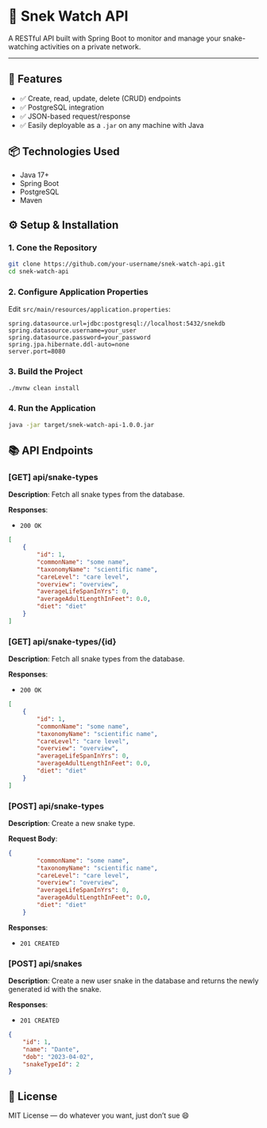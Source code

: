 # 🐍 Snek Watch API

A RESTful API built with Spring Boot to monitor and manage your snake-watching activities on a private network.

---

## 🚀 Features

- ✅ Create, read, update, delete (CRUD) endpoints
- ✅ PostgreSQL integration
- ✅ JSON-based request/response
- ✅ Easily deployable as a `.jar` on any machine with Java

## 📦 Technologies Used

- Java 17+
- Spring Boot
- PostgreSQL
- Maven

## ⚙️ Setup & Installation

### 1. Cone the Repository

```bash
git clone https://github.com/your-username/snek-watch-api.git
cd snek-watch-api
```

### 2. Configure Application Properties

Edit `src/main/resources/application.properties`:

```properties
spring.datasource.url=jdbc:postgresql://localhost:5432/snekdb
spring.datasource.username=your_user
spring.datasource.password=your_password
spring.jpa.hibernate.ddl-auto=none
server.port=8080
```

### 3. Build the Project

```bash
./mvnw clean install
```

### 4. Run the Application

```bash
java -jar target/snek-watch-api-1.0.0.jar
```

## 📚 API Endpoints

### [GET] api/snake-types

**Description**: Fetch all snake types from the database.

**Responses**:

- `200 OK`

```json
[
    {
        "id": 1,
        "commonName": "some name",
        "taxonomyName": "scientific name",
        "careLevel": "care level",
        "overview": "overview",
        "averageLifeSpanInYrs": 0,
        "averageAdultLengthInFeet": 0.0,
        "diet": "diet"
    }
]
```

### [GET] api/snake-types/{id}

**Description**: Fetch all snake types from the database.

**Responses**:

- `200 OK`

```json
[
    {
        "id": 1,
        "commonName": "some name",
        "taxonomyName": "scientific name",
        "careLevel": "care level",
        "overview": "overview",
        "averageLifeSpanInYrs": 0,
        "averageAdultLengthInFeet": 0.0,
        "diet": "diet"
    }
]
```

### [POST] api/snake-types

**Description**: Create a new snake type.

**Request Body**:

```json
{
        "commonName": "some name",
        "taxonomyName": "scientific name",
        "careLevel": "care level",
        "overview": "overview",
        "averageLifeSpanInYrs": 0,
        "averageAdultLengthInFeet": 0.0,
        "diet": "diet"
    }
```

**Responses**:

- `201 CREATED`

### [POST] api/snakes

**Description**: Create a new user snake in the database and returns the newly generated id with the snake.

**Responses**:

- `201 CREATED`

```json
{
    "id": 1,
    "name": "Dante",
    "dob": "2023-04-02",
    "snakeTypeId": 2
}
```

## 📄 License

MIT License — do whatever you want, just don’t sue 😄
